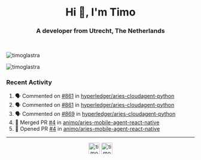 <h1 align="center">Hi 👋, I'm Timo</h1>
<h3 align="center">A developer from Utrecht, The Netherlands</h3>
<br/>
<!-- https://github.com/rahuldkjain/github-profile-readme-generator --!>

<p align="left"><img src="https://github-readme-stats.vercel.app/api?username=timoglastra&show_icons=true&count_private=true&" alt="timoglastra" /></p>

<!--
Github language stats
<p align="left"><img src="https://github-readme-stats.vercel.app/api/top-langs/?username=timoglastra&layout=compact" alt="timoglastra" /><p>
-->

<!-- Codestats language stats -->
<p align="left"><img src="https://codestats-readme.vercel.app/api/top-langs/?username=timoglastra&layout=compact&language_count=12" alt="timoglastra" /><p>  
  
<h3>Recent Activity</h3>

<!--START_SECTION:activity-->
1. 🗣 Commented on [#861](https://github.com/hyperledger/aries-cloudagent-python/issues/861) in [hyperledger/aries-cloudagent-python](https://github.com/hyperledger/aries-cloudagent-python)
2. 🗣 Commented on [#861](https://github.com/hyperledger/aries-cloudagent-python/issues/861) in [hyperledger/aries-cloudagent-python](https://github.com/hyperledger/aries-cloudagent-python)
3. 🗣 Commented on [#869](https://github.com/hyperledger/aries-cloudagent-python/issues/869) in [hyperledger/aries-cloudagent-python](https://github.com/hyperledger/aries-cloudagent-python)
4. 🎉 Merged PR [#4](https://github.com/animo/aries-mobile-agent-react-native/pull/4) in [animo/aries-mobile-agent-react-native](https://github.com/animo/aries-mobile-agent-react-native)
5. 💪 Opened PR [#4](https://github.com/animo/aries-mobile-agent-react-native/pull/4) in [animo/aries-mobile-agent-react-native](https://github.com/animo/aries-mobile-agent-react-native)
<!--END_SECTION:activity-->

---

<p align="center">
<a href="https://twitter.com/timoglastra" target="blank"><img align="center" src="https://cdn.jsdelivr.net/npm/simple-icons@3.0.1/icons/twitter.svg" alt="timoglastra" height="30" width="30" /></a>
<a href="https://linkedin.com/in/timoglastra" target="blank"><img align="center" src="https://cdn.jsdelivr.net/npm/simple-icons@3.0.1/icons/linkedin.svg" alt="timoglastra" height="30" width="30" /></a>
</p>



